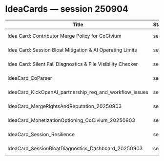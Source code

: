 <!-- status: stub; target: 150+ words -->
<!-- status: stub; target: 150+ words -->
<!-- status: stub; target: 150+ words -->
<!-- status: stub; target: 150+ words -->
<!-- status: stub; target: 150+ words -->
<!-- status: stub; target: 150+ words -->
<!-- status: stub; target: 150+ words -->
# IdeaCards — session 250904

| Title | Status | Priority | Tags | Created | File |
|---|---|---|---|---|---|
| Idea Card: Contributor Merge Policy for CoCivium | seed | normal |  | 2025-09-04 | $rel |
| Idea Card: Session Bloat Mitigation & AI Operating Limits | seed | normal |  | 2025-09-04 | $rel |
| Idea Card: Silent Fail Diagnostics & File Visibility Checker | seed | normal |  | 2025-09-04 | $rel |
| IdeaCard_CoParser | seed | normal |  | 2025-09-04 | $rel |
| IdeaCard_KickOpenAI_partnership_req_and_workflow_issues | seed | normal |  | 2025-09-04 | $rel |
| IdeaCard_MergeRightsAndReputation_20250903 | seed | normal |  | 2025-09-04 | $rel |
| IdeaCard_MonetizationOptioning_CoCivium_20250903 | seed | normal |  | 2025-09-04 | $rel |
| IdeaCard_Session_Resilience | seed | normal |  | 2025-09-04 | $rel |
| IdeaCard_SessionBloatDiagnostics_Dashboard_20250903 | seed | normal |  | 2025-09-04 | $rel |







